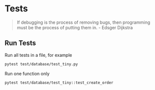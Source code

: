 # Tests
> If debugging is the process of removing bugs, then programming must be the process of 
>putting them in. - Edsger Dijkstra

## Run Tests
Run all tests in a file, for example
```bash
pytest test/database/test_tiny.py
```
Run one function only
```bash
pytest test/database/test_tiny::test_create_order
```
